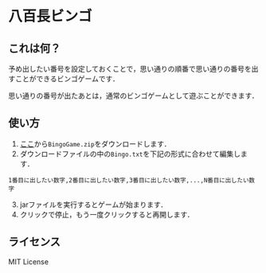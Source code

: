 # 八百長ビンゴ

## これは何？
予め出したい番号を設定しておくことで，思い通りの順番で思い通りの番号を出すことができるビンゴゲームです．

思い通りの番号が出たあとは，通常のビンゴゲームとして遊ぶことができます．

## 使い方
1. [ここ](https://github.com/Mekapiku/BingoGame/releases)から`BingoGame.zip`をダウンロードします．
2. ダウンロードファイルの中の`Bingo.txt`を下記の形式に合わせて編集します．
```
1番目に出したい数字,2番目に出したい数字,3番目に出したい数字,...,N番目に出したい数字
```
3. jarファイルを実行するとゲームが始まります．
4. クリックで停止，もう一度クリックすると再開します．

## ライセンス
MIT License
